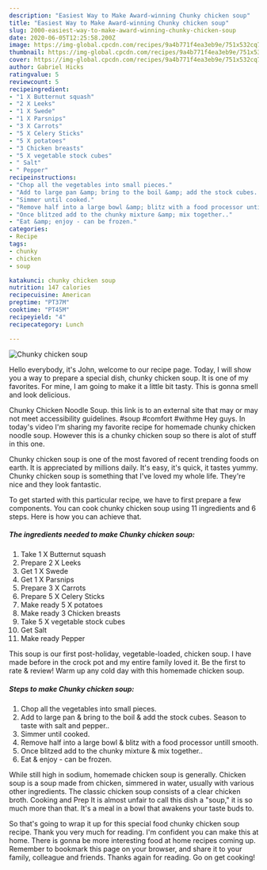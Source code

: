 ```yaml
---
description: "Easiest Way to Make Award-winning Chunky chicken soup"
title: "Easiest Way to Make Award-winning Chunky chicken soup"
slug: 2000-easiest-way-to-make-award-winning-chunky-chicken-soup
date: 2020-06-05T12:25:58.200Z
image: https://img-global.cpcdn.com/recipes/9a4b771f4ea3eb9e/751x532cq70/chunky-chicken-soup-recipe-main-photo.jpg
thumbnail: https://img-global.cpcdn.com/recipes/9a4b771f4ea3eb9e/751x532cq70/chunky-chicken-soup-recipe-main-photo.jpg
cover: https://img-global.cpcdn.com/recipes/9a4b771f4ea3eb9e/751x532cq70/chunky-chicken-soup-recipe-main-photo.jpg
author: Gabriel Hicks
ratingvalue: 5
reviewcount: 5
recipeingredient:
- "1 X Butternut squash"
- "2 X Leeks"
- "1 X Swede"
- "1 X Parsnips"
- "3 X Carrots"
- "5 X Celery Sticks"
- "5 X potatoes"
- "3 Chicken breasts"
- "5 X vegetable stock cubes"
- " Salt"
- " Pepper"
recipeinstructions:
- "Chop all the vegetables into small pieces."
- "Add to large pan &amp; bring to the boil &amp; add the stock cubes. Season to taste with salt and pepper.."
- "Simmer until cooked."
- "Remove half into a large bowl &amp; blitz with a food processor untill smooth."
- "Once blitzed add to the chunky mixture &amp; mix together.."
- "Eat &amp; enjoy - can be frozen."
categories:
- Recipe
tags:
- chunky
- chicken
- soup

katakunci: chunky chicken soup 
nutrition: 147 calories
recipecuisine: American
preptime: "PT37M"
cooktime: "PT45M"
recipeyield: "4"
recipecategory: Lunch

---
```



![Chunky chicken soup](https://img-global.cpcdn.com/recipes/9a4b771f4ea3eb9e/751x532cq70/chunky-chicken-soup-recipe-main-photo.jpg)

Hello everybody, it's John, welcome to our recipe page. Today, I will show you a way to prepare a special dish, chunky chicken soup. It is one of my favorites. For mine, I am going to make it a little bit tasty. This is gonna smell and look delicious.

Chunky Chicken Noodle Soup. this link is to an external site that may or may not meet accessibility guidelines. #soup #comfort #withme Hey guys. In today&#39;s video I&#39;m sharing my favorite recipe for homemade chunky chicken noodle soup. However this is a chunky chicken soup so there is alot of stuff in this one.

Chunky chicken soup is one of the most favored of recent trending foods on earth. It is appreciated by millions daily. It's easy, it's quick, it tastes yummy. Chunky chicken soup is something that I've loved my whole life. They're nice and they look fantastic.


To get started with this particular recipe, we have to first prepare a few components. You can cook chunky chicken soup using 11 ingredients and 6 steps. Here is how you can achieve that.

<!--inarticleads1-->

##### The ingredients needed to make Chunky chicken soup:

1. Take 1 X Butternut squash
1. Prepare 2 X Leeks
1. Get 1 X Swede
1. Get 1 X Parsnips
1. Prepare 3 X Carrots
1. Prepare 5 X Celery Sticks
1. Make ready 5 X potatoes
1. Make ready 3 Chicken breasts
1. Take 5 X vegetable stock cubes
1. Get  Salt
1. Make ready  Pepper


This soup is our first post-holiday, vegetable-loaded, chicken soup. I have made before in the crock pot and my entire family loved it. Be the first to rate &amp; review! Warm up any cold day with this homemade chicken soup. 

<!--inarticleads2-->

##### Steps to make Chunky chicken soup:

1. Chop all the vegetables into small pieces.
1. Add to large pan &amp; bring to the boil &amp; add the stock cubes. Season to taste with salt and pepper..
1. Simmer until cooked.
1. Remove half into a large bowl &amp; blitz with a food processor untill smooth.
1. Once blitzed add to the chunky mixture &amp; mix together..
1. Eat &amp; enjoy - can be frozen.


While still high in sodium, homemade chicken soup is generally. Chicken soup is a soup made from chicken, simmered in water, usually with various other ingredients. The classic chicken soup consists of a clear chicken broth. Cooking and Prep It is almost unfair to call this dish a &#34;soup,&#34; it is so much more than that. It&#39;s a meal in a bowl that awakens your taste buds to. 

So that's going to wrap it up for this special food chunky chicken soup recipe. Thank you very much for reading. I'm confident you can make this at home. There is gonna be more interesting food at home recipes coming up. Remember to bookmark this page on your browser, and share it to your family, colleague and friends. Thanks again for reading. Go on get cooking!
